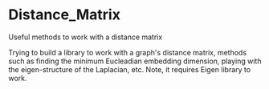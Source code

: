 # Distance_Matrix
Useful methods to work with a distance matrix   

Trying to build a library to work with a graph's distance matrix, methods such as finding the minimum Eucleadian embedding dimension, playing with the eigen-structure of the Laplacian, etc. Note, it requires Eigen library to work.
